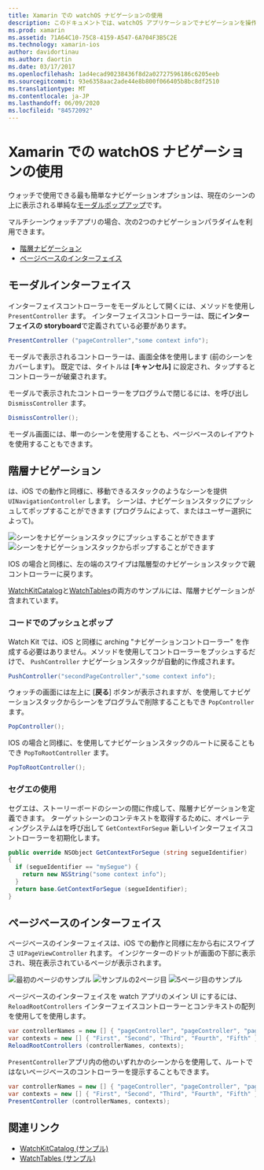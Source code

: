 ```yaml
---
title: Xamarin での watchOS ナビゲーションの使用
description: このドキュメントでは、watchOS アプリケーションでナビゲーションを操作する方法について説明します。 モーダルインターフェイス、階層ナビゲーション、およびページベースのインターフェイスについて説明します。
ms.prod: xamarin
ms.assetid: 71A64C10-75C8-4159-A547-6A704F3B5C2E
ms.technology: xamarin-ios
author: davidortinau
ms.author: daortin
ms.date: 03/17/2017
ms.openlocfilehash: 1ad4ecad90238436f8d2a02727596186c6205eeb
ms.sourcegitcommit: 93e6358aac2ade44e8b800f066405b8bc8df2510
ms.translationtype: MT
ms.contentlocale: ja-JP
ms.lasthandoff: 06/09/2020
ms.locfileid: "84572092"
---
```

# <a name="working-with-watchos-navigation-in-xamarin"></a>Xamarin での watchOS ナビゲーションの使用

ウォッチで使用できる最も簡単なナビゲーションオプションは、現在のシーンの上に表示される単純な[モーダルポップアップ](#modal)です。

マルチシーンウォッチアプリの場合、次の2つのナビゲーションパラダイムを利用できます。

- [階層ナビゲーション](#Hierarchical_Navigation)
- [ページベースのインターフェイス](#Page-Based_Interfaces)

<a name="modal"></a>

## <a name="modal-interfaces"></a>モーダルインターフェイス

インターフェイスコントローラーをモーダルとして開くには、メソッドを使用し `PresentController` ます。 インターフェイスコントローラーは、既に**インターフェイスの storyboard**で定義されている必要があります。

```csharp
PresentController ("pageController","some context info");
```

モーダルで表示されるコントローラーは、画面全体を使用します (前のシーンをカバーします)。 既定では、タイトルは **[キャンセル]** に設定され、タップするとコントローラーが破棄されます。

モーダルで表示されたコントローラーをプログラムで閉じるには、を呼び出し `DismissController` ます。

```csharp
DismissController();
```

モーダル画面には、単一のシーンを使用することも、ページベースのレイアウトを使用することもできます。

<a name="Hierarchical_Navigation"></a>

## <a name="hierarchical-navigation"></a>階層ナビゲーション

は、iOS での動作と同様に、移動できるスタックのようなシーンを提供 `UINavigationController` します。 シーンは、ナビゲーションスタックにプッシュしてポップすることができます (プログラムによって、またはユーザー選択によって)。

![](navigation-images/hierarchy-1.png "シーンをナビゲーションスタックにプッシュすることができます") ![](navigation-images/hierarchy-2.png "シーンをナビゲーションスタックからポップすることができます")

IOS の場合と同様に、左の端のスワイプは階層型のナビゲーションスタックで親コントローラーに戻ります。

[WatchKitCatalog](https://docs.microsoft.com/samples/xamarin/ios-samples/watchos-watchkitcatalog)と[WatchTables](https://docs.microsoft.com/samples/xamarin/ios-samples/watchos-watchtables)の両方のサンプルには、階層ナビゲーションが含まれています。

### <a name="pushing-and-popping-in-code"></a>コードでのプッシュとポップ

Watch Kit では、iOS と同様に arching "ナビゲーションコントローラー" を作成する必要はありません。メソッドを使用してコントローラーをプッシュするだけで、 `PushController` ナビゲーションスタックが自動的に作成されます。

```csharp
PushController("secondPageController","some context info");
```

ウォッチの画面には左上に [**戻る**] ボタンが表示されますが、を使用してナビゲーションスタックからシーンをプログラムで削除することもでき `PopController` ます。

```csharp
PopController();
```

IOS の場合と同様に、を使用してナビゲーションスタックのルートに戻ることもでき `PopToRootController` ます。

```csharp
PopToRootController();
```

### <a name="using-segues"></a>セグエの使用

セグエは、ストーリーボードのシーンの間に作成して、階層ナビゲーションを定義できます。 ターゲットシーンのコンテキストを取得するために、オペレーティングシステムはを呼び出して `GetContextForSegue` 新しいインターフェイスコントローラーを初期化します。

```csharp
public override NSObject GetContextForSegue (string segueIdentifier)
{
  if (segueIdentifier == "mySegue") {
    return new NSString("some context info");
  }
  return base.GetContextForSegue (segueIdentifier);
}
```

<a name="Page-Based_Interfaces"></a>

## <a name="page-based-interfaces"></a>ページベースのインターフェイス

ページベースのインターフェイスは、iOS での動作と同様に左から右にスワイプさ `UIPageViewController` れます。 インジケーターのドットが画面の下部に表示され、現在表示されているページが表示されます。

![](navigation-images/paged-1.png "最初のページのサンプル") ![](navigation-images/paged-2.png "サンプルの2ページ目") ![](navigation-images/paged-5.png "5ページ目のサンプル")

ページベースのインターフェイスを watch アプリのメイン UI にするには、 `ReloadRootControllers` インターフェイスコントローラーとコンテキストの配列を使用してを使用します。

```csharp
var controllerNames = new [] { "pageController", "pageController", "pageController", "pageController", "pageController" };
var contexts = new [] { "First", "Second", "Third", "Fourth", "Fifth" };
ReloadRootControllers (controllerNames, contexts);
```

`PresentController`アプリ内の他のいずれかのシーンからを使用して、ルートではないページベースのコントローラーを提示することもできます。

```csharp
var controllerNames = new [] { "pageController", "pageController", "pageController", "pageController", "pageController" };
var contexts = new [] { "First", "Second", "Third", "Fourth", "Fifth" };
PresentController (controllerNames, contexts);
```

## <a name="related-links"></a>関連リンク

- [WatchKitCatalog (サンプル)](https://docs.microsoft.com/samples/xamarin/ios-samples/watchos-watchkitcatalog)
- [WatchTables (サンプル)](https://developer.xamarin.com//samples/monotouch/watchOS/WatchTables/)
